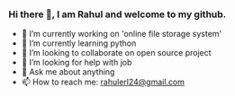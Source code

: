 ### Hi there 👋, I am Rahul and welcome to my github.

- 🔭 I’m currently working on 'online file storage system'
- 🌱 I’m currently learning python
- 👯 I’m looking to collaborate on open source project
- 🤔 I’m looking for help with job
- 💬 Ask me about anything
- 📫 How to reach me: rahulerl24@gmail.com
